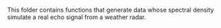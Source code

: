 
This folder contains functions that generate data whose spectral density simulate a real echo signal from a weather radar. 

